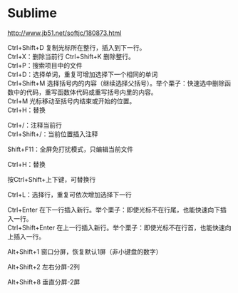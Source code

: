 # Sublime
http://www.jb51.net/softjc/180873.html

Ctrl+Shift+D 复制光标所在整行，插入到下一行。  
Ctrl+X：删除当前行  Ctrl+Shift+K 删除整行。  
Ctrl+P：搜索项目中的文件  
Ctrl+D：选择单词，重复可增加选择下一个相同的单词  
Ctrl+Shift+M 选择括号内的内容（继续选择父括号）。举个栗子：快速选中删除函数中的代码，重写函数体代码或重写括号内里的内容。  
Ctrl+M 光标移动至括号内结束或开始的位置。  
Ctrl+H：替换  

Ctrl+/：注释当前行  
Ctrl+Shift+/：当前位置插入注释  

Shift+F11：全屏免打扰模式，只编辑当前文件  

Ctrl+H：替换  

按Ctrl+Shift+上下键，可替换行  

Ctrl+L：选择行，重复可依次增加选择下一行  

Ctrl+Enter 在下一行插入新行。举个栗子：即使光标不在行尾，也能快速向下插入一行。  
Ctrl+Shift+Enter 在上一行插入新行。举个栗子：即使光标不在行首，也能快速向上插入一行。  

Alt+Shift+1 窗口分屏，恢复默认1屏（非小键盘的数字）  

Alt+Shift+2 左右分屏-2列  

Alt+Shift+8 垂直分屏-2屏  
